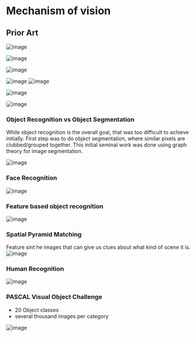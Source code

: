 # Mechanism of vision

## Prior Art

![image](https://user-images.githubusercontent.com/12103383/40221742-e55dc7de-5a9a-11e8-9957-782be555021f.png)

![image](https://user-images.githubusercontent.com/12103383/40221866-5808e17e-5a9b-11e8-917d-adf971b5c9f4.png)


![image](https://user-images.githubusercontent.com/12103383/40221945-94387254-5a9b-11e8-9415-a008e8f16cf7.png)


![image](https://user-images.githubusercontent.com/12103383/40221978-a8cc89da-5a9b-11e8-80f6-2b6a314ebc97.png)
![image](https://user-images.githubusercontent.com/12103383/40222018-c51465f4-5a9b-11e8-920b-e5be2ab772f9.png)


![image](https://user-images.githubusercontent.com/12103383/40222137-2ed86c38-5a9c-11e8-95ac-4b4e830defa6.png)

![image](https://user-images.githubusercontent.com/12103383/40222208-6d2bf504-5a9c-11e8-8a5a-0ce5027b0aaf.png)


### Object Recognition vs Object Segmentation

While object recognition is the overall goal, that was too difficult to achieve initially. First step was to do object segmentation, where similar pixels are clubbed/grouped together.
This initial seminal work was done using graph theory for image segmentation. 

![image](https://user-images.githubusercontent.com/12103383/40222627-c217de4c-5a9d-11e8-8b2f-15446caa2da1.png)


### Face Recognition

![image](https://user-images.githubusercontent.com/12103383/40222796-59f4d8b4-5a9e-11e8-9024-6107362ce46c.png)

### Feature based object recognition

![image](https://user-images.githubusercontent.com/12103383/40222898-af2930f0-5a9e-11e8-9bb6-db8f70f2460a.png)

### Spatial Pyramid Matching

Feature sint he images that can give us clues about what kind of scene it is.
![image](https://user-images.githubusercontent.com/12103383/40223014-287e57dc-5a9f-11e8-9037-94a7a0eac9b8.png)

### Human Recognition

![image](https://user-images.githubusercontent.com/12103383/40223065-6480308e-5a9f-11e8-850f-b44ba46b9999.png)


### PASCAL Visual Object Challenge

- 20 Object classes
- several thousand images per category

![image](https://user-images.githubusercontent.com/12103383/40223126-a0307012-5a9f-11e8-856b-50af68617cbb.png)




